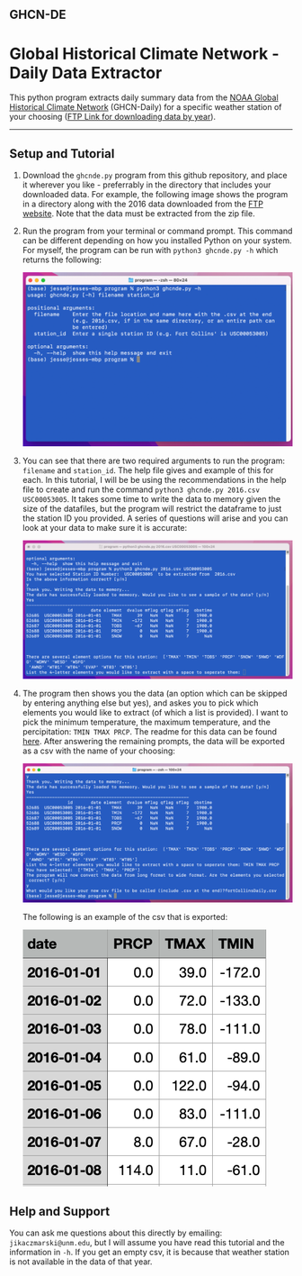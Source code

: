 ## GHCN-DE
# Global Historical Climate Network - Daily Data Extractor

This python program extracts daily summary data from the [NOAA Global Historical Climate Network](https://www.ncdc.noaa.gov/cdo-web/datasets) (GHCN-Daily) for a specific weather station of your choosing ([FTP Link for downloading data by year](https://www1.ncdc.noaa.gov/pub/data/ghcn/daily/)).
***
## Setup and Tutorial
1. Download the `ghcnde.py` program from this github repository, and place it wherever you like - preferrably in the directory that includes your downloaded data. For example, the following image shows the program in a directory along with the 2016 data downloaded from the [FTP website](https://www1.ncdc.noaa.gov/pub/data/ghcn/daily/). Note that the data must be extracted from the zip file.
2. Run the program from your terminal or command prompt. This command can be different depending on how you installed Python on your system. For myself, the program can be run with `python3 ghcnde.py -h` which returns the following:

    ![Help File](/assets/helpDialog.png)

3. You can see that there are two required arguments to run the program: `filename` and `station_id`. The help file gives and example of this for each. In this tutorial, I will be be using the recommendations in the help file to create and run the command `python3 ghcnde.py 2016.csv USC00053005`. It takes some time to write the data to memory given the size of the datafiles, but the program will restrict the dataframe to just the station ID you provided. A series of questions will arise and you can look at your data to make sure it is accurate:

    ![Prompt Examples](/assets/prompt1.png)
  
4. The program then shows you the data (an option which can be skipped by entering anything else but yes), and askes you to pick which elements you would like to extract (of which a list is provided). I want to pick the minimum temperature, the maximum temperature, and the percipitation: `TMIN TMAX PRCP`. The readme for this data can be found [here](https://www1.ncdc.noaa.gov/pub/data/ghcn/daily/by_year/readme-by_year.txt). After answering the remaining prompts, the data will be exported as a csv with the name of your choosing:

    ![Prompt Examples](/assets/finalPrompt.png)
    
    The following is an example of the csv that is exported:
    
    ![Prompt Examples](/assets/sheet.png)

## Help and Support

You can ask me questions about this directly by emailing: `jikaczmarski@unm.edu`, but I will assume you have read this tutorial and the information in `-h`. If you get an empty csv, it is because that weather station is not available in the data of that year.
